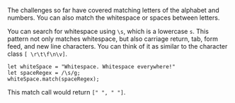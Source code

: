 The challenges so far have covered matching letters of the alphabet and numbers. You can also match the whitespace or spaces between
letters.

You can search for whitespace using `\s`, which is a lowercase `s`. This pattern not only matches whitespace, but also carriage return,
tab, form feed, and new line characters. You can think of it as similar to the character class `[ \r\t\f\n\v]`.

```
let whiteSpace = "Whitespace. Whitespace everywhere!"
let spaceRegex = /\s/g;
whiteSpace.match(spaceRegex);
```

This match call would return `[" ", " "]`.